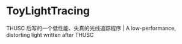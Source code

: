 # ToyLightTracing
THUSC 后写的一个低性能、失真的光线追踪程序 | A low-performance, distorting light written after THUSC
